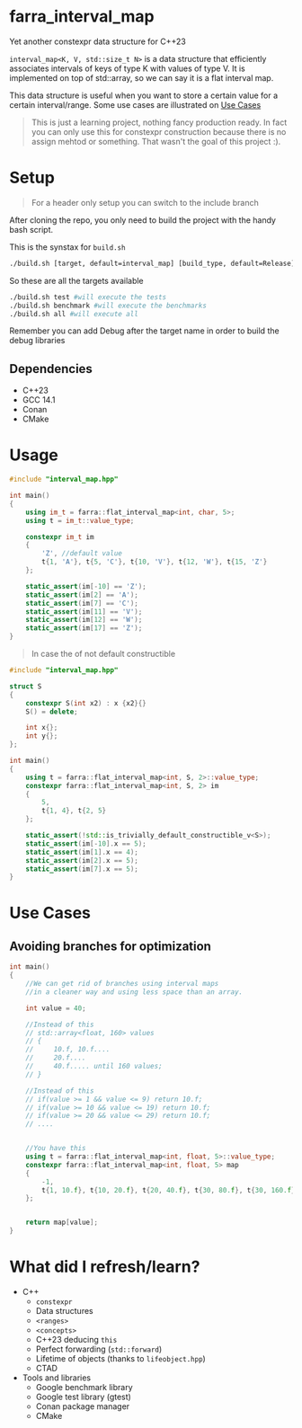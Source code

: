# farra_interval_map
Yet another constexpr data structure for C++23  

`interval_map<K, V, std::size_t N>` is a data structure that efficiently associates intervals of keys of type K with values of type V. It is implemented on top of std::array, so we can say it is a flat interval map.

This data structure is useful when you want to store a certain value for a certain interval/range.
Some use cases are illustrated on [Use Cases](#use-cases)  

> This is just a learning project, nothing fancy production ready. In fact you can only use this for constexpr construction because there is no assign mehtod or something. That wasn't the goal of this project :). 

# Setup
> For a header only setup you can switch to the include branch

After cloning the repo, you only need to build the project with the handy bash script.

This is the synstax for `build.sh` 
```bash
./build.sh [target, default=interval_map] [build_type, default=Release]
```
So these are all the targets available
```bash
./build.sh test #will execute the tests
./build.sh benchmark #will execute the benchmarks
./build.sh all #will execute all
```
Remember you can add Debug after the target name in order to build the debug libraries 

## Dependencies
* C++23
* GCC 14.1
* Conan
* CMake

# Usage

```C++
#include "interval_map.hpp"

int main()
{
	using im_t = farra::flat_interval_map<int, char, 5>;
	using t = im_t::value_type;

	constexpr im_t im 
	{
		'Z', //default value
		t{1, 'A'}, t{5, 'C'}, t{10, 'V'}, t{12, 'W'}, t{15, 'Z'} 
	};

	static_assert(im[-10] == 'Z');
	static_assert(im[2] == 'A');
	static_assert(im[7] == 'C');
	static_assert(im[11] == 'V');
	static_assert(im[12] == 'W');
	static_assert(im[17] == 'Z');
}
```

> In case the of not default constructible

```C++
#include "interval_map.hpp"

struct S
{
    constexpr S(int x2) : x {x2}{}
    S() = delete;

    int x{};
	int y{};
};

int main()
{
    using t = farra::flat_interval_map<int, S, 2>::value_type;
    constexpr farra::flat_interval_map<int, S, 2> im
    {
        5,
        t{1, 4}, t{2, 5} 
    };

    static_assert(!std::is_trivially_default_constructible_v<S>);
	static_assert(im[-10].x == 5); 
	static_assert(im[1].x == 4); 
	static_assert(im[2].x == 5);
	static_assert(im[7].x == 5); 
}
```
# Use Cases
## Avoiding branches for optimization
```C++
int main()
{
    //We can get rid of branches using interval maps
    //in a cleaner way and using less space than an array.

    int value = 40;

    //Instead of this
    // std::array<float, 160> values
    // {
    //     10.f, 10.f....
    //     20.f....
    //     40.f..... until 160 values;
    // }

    //Instead of this
    // if(value >= 1 && value <= 9) return 10.f;
    // if(value >= 10 && value <= 19) return 10.f;
    // if(value >= 20 && value <= 29) return 10.f;
    // ....


    //You have this
    using t = farra::flat_interval_map<int, float, 5>::value_type;
    constexpr farra::flat_interval_map<int, float, 5> map
    {
        -1,
        t{1, 10.f}, t{10, 20.f}, t{20, 40.f}, t{30, 80.f}, t{30, 160.f} 
    };


    return map[value];
}
```

# What did I refresh/learn?
* C++
  * `constexpr`
  * Data structures
  * `<ranges>`
  * `<concepts>`
  * C++23 deducing `this`
  * Perfect forwarding (`std::forward`)
  * Lifetime of objects (thanks to `lifeobject.hpp`)
  * CTAD
* Tools and libraries
  * Google benchmark library
  * Google test library (gtest)
  * Conan package manager
  * CMake 